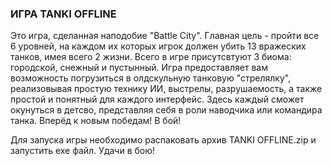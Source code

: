 ### ИГРА TANKI OFFLINE

Это игра, сделанная наподобие "Battle City". Главная цель - пройти все 6 уровней, на каждом их которых игрок должен убить 13 вражеских танков, имея всего 2 жизни. Всего в игре присутсвтуют 3 биома: городской, снежный и пустынный. Игра предоставляет вам возможность погрузиться в олдскульную танковую "стрелялку", реализовывая простую технику ИИ, выстрелы, разрушаемость, а также простой и понятный для каждого интерфейс. Здесь каждый сможет окунуться в детсво, представляя себя в роли наводчика или командира танка. Вперёд к новым победам! В бой!

Для запуска игры необходимо распаковать архив TANKI OFFLINE.zip и запустить exe файл. Удачи в бою!
